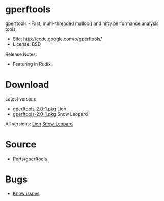 

# gperftools #

gperftools - Fast, multi-threaded malloc() and nifty performance analysis tools.

  * Site: http://code.google.com/p/gperftools/
  * License: BSD

Release Notes:
  * Featuring in Rudix


# Download #

Latest version:
  * [gperftools-2.0-1.pkg](http://code.google.com/p/rudix/downloads/detail?name=gperftools-2.0-1.pkg) Lion
  * [gperftools-2.0-1.pkg](http://code.google.com/p/rudix-snowleopard/downloads/detail?name=gperftools-2.0-1.pkg) Snow Leopard

All versions: [Lion](http://code.google.com/p/rudix/downloads/list?q=gperftools) [Snow Leopard](http://code.google.com/p/rudix-snowleopard/downloads/list?q=gperftools)

# Source #
  * [Ports/gperftools](http://code.google.com/p/rudix/source/browse/Ports/gperftools)

# Bugs #
  * [Know issues](http://code.google.com/p/rudix/issues/list?q=gperftools)
